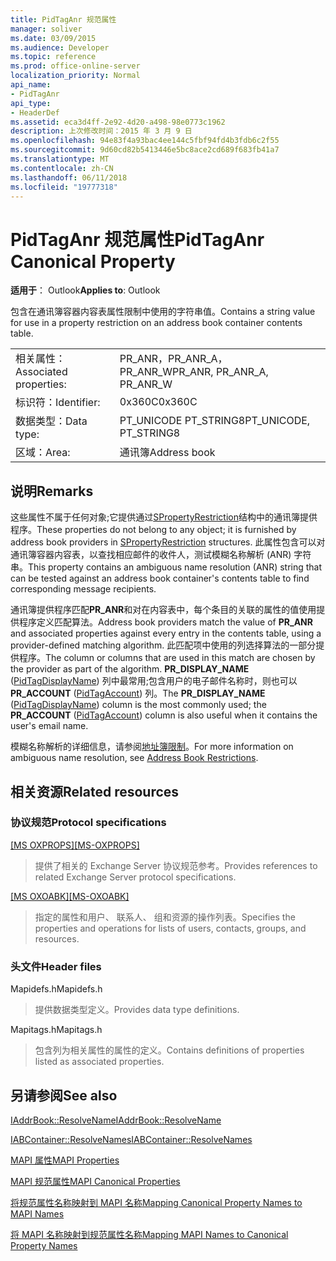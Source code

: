 ```yaml
---
title: PidTagAnr 规范属性
manager: soliver
ms.date: 03/09/2015
ms.audience: Developer
ms.topic: reference
ms.prod: office-online-server
localization_priority: Normal
api_name:
- PidTagAnr
api_type:
- HeaderDef
ms.assetid: eca3d4ff-2e92-4d20-a498-98e0773c1962
description: 上次修改时间：2015 年 3 月 9 日
ms.openlocfilehash: 94e83f4a93bac4ee144c5fbf94fd4b3fdb6c2f55
ms.sourcegitcommit: 9d60cd82b5413446e5bc8ace2cd689f683fb41a7
ms.translationtype: MT
ms.contentlocale: zh-CN
ms.lasthandoff: 06/11/2018
ms.locfileid: "19777318"
---
```

# <a name="pidtaganr-canonical-property"></a><span data-ttu-id="db62d-103">PidTagAnr 规范属性</span><span class="sxs-lookup"><span data-stu-id="db62d-103">PidTagAnr Canonical Property</span></span>

  
  
<span data-ttu-id="db62d-104">**适用于**： Outlook</span><span class="sxs-lookup"><span data-stu-id="db62d-104">**Applies to**: Outlook</span></span> 
  
<span data-ttu-id="db62d-105">包含在通讯簿容器内容表属性限制中使用的字符串值。</span><span class="sxs-lookup"><span data-stu-id="db62d-105">Contains a string value for use in a property restriction on an address book container contents table.</span></span> 
  
|||
|:-----|:-----|
|<span data-ttu-id="db62d-106">相关属性：</span><span class="sxs-lookup"><span data-stu-id="db62d-106">Associated properties:</span></span>  <br/> |<span data-ttu-id="db62d-107">PR_ANR，PR_ANR_A，PR_ANR_W</span><span class="sxs-lookup"><span data-stu-id="db62d-107">PR_ANR, PR_ANR_A, PR_ANR_W</span></span>  <br/> |
|<span data-ttu-id="db62d-108">标识符：</span><span class="sxs-lookup"><span data-stu-id="db62d-108">Identifier:</span></span>  <br/> |<span data-ttu-id="db62d-109">0x360C</span><span class="sxs-lookup"><span data-stu-id="db62d-109">0x360C</span></span>  <br/> |
|<span data-ttu-id="db62d-110">数据类型：</span><span class="sxs-lookup"><span data-stu-id="db62d-110">Data type:</span></span>  <br/> |<span data-ttu-id="db62d-111">PT_UNICODE PT_STRING8</span><span class="sxs-lookup"><span data-stu-id="db62d-111">PT_UNICODE, PT_STRING8</span></span>  <br/> |
|<span data-ttu-id="db62d-112">区域：</span><span class="sxs-lookup"><span data-stu-id="db62d-112">Area:</span></span>  <br/> |<span data-ttu-id="db62d-113">通讯簿</span><span class="sxs-lookup"><span data-stu-id="db62d-113">Address book</span></span>  <br/> |
   
## <a name="remarks"></a><span data-ttu-id="db62d-114">说明</span><span class="sxs-lookup"><span data-stu-id="db62d-114">Remarks</span></span>

<span data-ttu-id="db62d-115">这些属性不属于任何对象;它提供通过[SPropertyRestriction](spropertyrestriction.md)结构中的通讯簿提供程序。</span><span class="sxs-lookup"><span data-stu-id="db62d-115">These properties do not belong to any object; it is furnished by address book providers in [SPropertyRestriction](spropertyrestriction.md) structures.</span></span> <span data-ttu-id="db62d-116">此属性包含可以对通讯簿容器内容表，以查找相应邮件的收件人，测试模糊名称解析 (ANR) 字符串。</span><span class="sxs-lookup"><span data-stu-id="db62d-116">This property contains an ambiguous name resolution (ANR) string that can be tested against an address book container's contents table to find corresponding message recipients.</span></span> 
  
<span data-ttu-id="db62d-117">通讯簿提供程序匹配**PR_ANR**和对在内容表中，每个条目的关联的属性的值使用提供程序定义匹配算法。</span><span class="sxs-lookup"><span data-stu-id="db62d-117">Address book providers match the value of **PR_ANR** and associated properties against every entry in the contents table, using a provider-defined matching algorithm.</span></span> <span data-ttu-id="db62d-118">此匹配项中使用的列选择算法的一部分提供程序。</span><span class="sxs-lookup"><span data-stu-id="db62d-118">The column or columns that are used in this match are chosen by the provider as part of the algorithm.</span></span> <span data-ttu-id="db62d-119">**PR_DISPLAY_NAME** ([PidTagDisplayName](pidtagdisplayname-canonical-property.md)) 列中最常用;包含用户的电子邮件名称时，则也可以**PR_ACCOUNT** ([PidTagAccount](pidtagaccount-canonical-property.md)) 列。</span><span class="sxs-lookup"><span data-stu-id="db62d-119">The **PR_DISPLAY_NAME** ([PidTagDisplayName](pidtagdisplayname-canonical-property.md)) column is the most commonly used; the **PR_ACCOUNT** ([PidTagAccount](pidtagaccount-canonical-property.md)) column is also useful when it contains the user's email name.</span></span> 
  
<span data-ttu-id="db62d-120">模糊名称解析的详细信息，请参阅[地址簿限制](address-book-restrictions.md)。</span><span class="sxs-lookup"><span data-stu-id="db62d-120">For more information on ambiguous name resolution, see [Address Book Restrictions](address-book-restrictions.md).</span></span> 
  
## <a name="related-resources"></a><span data-ttu-id="db62d-121">相关资源</span><span class="sxs-lookup"><span data-stu-id="db62d-121">Related resources</span></span>

### <a name="protocol-specifications"></a><span data-ttu-id="db62d-122">协议规范</span><span class="sxs-lookup"><span data-stu-id="db62d-122">Protocol specifications</span></span>

<span data-ttu-id="db62d-123">[[MS OXPROPS]](http://msdn.microsoft.com/library/f6ab1613-aefe-447d-a49c-18217230b148%28Office.15%29.aspx)</span><span class="sxs-lookup"><span data-stu-id="db62d-123">[[MS-OXPROPS]](http://msdn.microsoft.com/library/f6ab1613-aefe-447d-a49c-18217230b148%28Office.15%29.aspx)</span></span>
  
> <span data-ttu-id="db62d-124">提供了相关的 Exchange Server 协议规范参考。</span><span class="sxs-lookup"><span data-stu-id="db62d-124">Provides references to related Exchange Server protocol specifications.</span></span>
    
<span data-ttu-id="db62d-125">[[MS OXOABK]](http://msdn.microsoft.com/library/f4cf9b4c-9232-4506-9e71-2270de217614%28Office.15%29.aspx)</span><span class="sxs-lookup"><span data-stu-id="db62d-125">[[MS-OXOABK]](http://msdn.microsoft.com/library/f4cf9b4c-9232-4506-9e71-2270de217614%28Office.15%29.aspx)</span></span>
  
> <span data-ttu-id="db62d-126">指定的属性和用户、 联系人、 组和资源的操作列表。</span><span class="sxs-lookup"><span data-stu-id="db62d-126">Specifies the properties and operations for lists of users, contacts, groups, and resources.</span></span>
    
### <a name="header-files"></a><span data-ttu-id="db62d-127">头文件</span><span class="sxs-lookup"><span data-stu-id="db62d-127">Header files</span></span>

<span data-ttu-id="db62d-128">Mapidefs.h</span><span class="sxs-lookup"><span data-stu-id="db62d-128">Mapidefs.h</span></span>
  
> <span data-ttu-id="db62d-129">提供数据类型定义。</span><span class="sxs-lookup"><span data-stu-id="db62d-129">Provides data type definitions.</span></span>
    
<span data-ttu-id="db62d-130">Mapitags.h</span><span class="sxs-lookup"><span data-stu-id="db62d-130">Mapitags.h</span></span>
  
> <span data-ttu-id="db62d-131">包含列为相关属性的属性的定义。</span><span class="sxs-lookup"><span data-stu-id="db62d-131">Contains definitions of properties listed as associated properties.</span></span>
    
## <a name="see-also"></a><span data-ttu-id="db62d-132">另请参阅</span><span class="sxs-lookup"><span data-stu-id="db62d-132">See also</span></span>



[<span data-ttu-id="db62d-133">IAddrBook::ResolveName</span><span class="sxs-lookup"><span data-stu-id="db62d-133">IAddrBook::ResolveName</span></span>](iaddrbook-resolvename.md)
  
[<span data-ttu-id="db62d-134">IABContainer::ResolveNames</span><span class="sxs-lookup"><span data-stu-id="db62d-134">IABContainer::ResolveNames</span></span>](iabcontainer-resolvenames.md)


[<span data-ttu-id="db62d-135">MAPI 属性</span><span class="sxs-lookup"><span data-stu-id="db62d-135">MAPI Properties</span></span>](mapi-properties.md)
  
[<span data-ttu-id="db62d-136">MAPI 规范属性</span><span class="sxs-lookup"><span data-stu-id="db62d-136">MAPI Canonical Properties</span></span>](mapi-canonical-properties.md)
  
[<span data-ttu-id="db62d-137">将规范属性名称映射到 MAPI 名称</span><span class="sxs-lookup"><span data-stu-id="db62d-137">Mapping Canonical Property Names to MAPI Names</span></span>](mapping-canonical-property-names-to-mapi-names.md)
  
[<span data-ttu-id="db62d-138">将 MAPI 名称映射到规范属性名称</span><span class="sxs-lookup"><span data-stu-id="db62d-138">Mapping MAPI Names to Canonical Property Names</span></span>](mapping-mapi-names-to-canonical-property-names.md)


